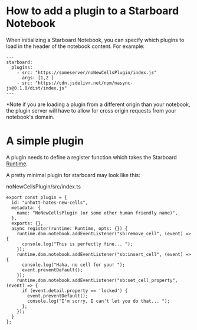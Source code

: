 # How to add a plugin to a Starboard Notebook 

When initializing a Starboard Notebook, you can specify which plugins to load in the header of the notebook content. For example: 

```
---
starboard:
  plugins:
    - src: "https://someserver/noNewCellsPlugin/index.js"
      args: [1,2 ]
    - src: "https://cdn.jsdelivr.net/npm/nasync-js@0.1.0/dist/index.js"
---
```

*Note if you are loading a plugin from a different origin than your notebook, the plugin server will have to allow for cross origin requests from your notebook's domain. 

# A simple plugin

A plugin needs to define a register function which takes the Starboard [Runtime](./runtime.md). 

A pretty minimal plugin for starboard may look like this: 

noNewCellsPlugin/src/index.ts
```
export const plugin = {
  id: "unhott-hates-new-cells",
  metadata: {
    name: "NoNewCellsPlugin (or some other human friendly name)",
  },
  exports: {},
  async register(runtime: Runtime, opts: {}) {
    runtime.dom.notebook.addEventListener("sb:remove_cell", (event) => {
      console.log("This is perfectly fine... ");
    });
    runtime.dom.notebook.addEventListener("sb:insert_cell", (event) => {
      console.log("Haha, no cell for you! ");
      event.preventDefault();
    });
    runtime.dom.notebook.addEventListener("sb:set_cell_property", (event) => {
      if (event.detail.property == 'locked') {
        event.preventDefault();
        console.log("I'm sorry, I can't let you do that... ");
      };
    });
  }
};
```